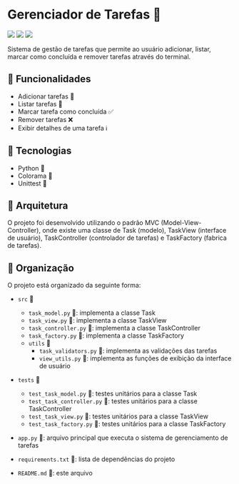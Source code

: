 # Gerenciador de Tarefas 📝

<img src="https://img.shields.io/badge/Python-3776AB?style=for-the-badge&logo=python&logoColor=white" />
<img src="https://img.shields.io/badge/Unittest-002F6C?style=for-the-badge&logo=unittest&logoColor=white" />
<img src="https://img.shields.io/badge/Colorama-00BFFF?style=for-the-badge&logo=colorama&logoColor=white" />

Sistema de gestão de tarefas que permite ao usuário adicionar, listar, marcar como concluída e remover tarefas através do terminal. 

## 📝 Funcionalidades

- Adicionar tarefas 📝
- Listar tarefas 📝
- Marcar tarefa como concluída ✅
- Remover tarefas ❌
- Exibir detalhes de uma tarefa ℹ️

## 🔧 Tecnologias

- Python 🐍
- Colorama 🎨
- Unittest 🧪

## 📁 Arquitetura

O projeto foi desenvolvido utilizando o padrão MVC (Model-View-Controller), onde existe uma classe de Task (modelo), TaskView (interface de usuário), TaskController (controlador de tarefas) e TaskFactory (fabrica de tarefas).

## 📁 Organização

O projeto está organizado da seguinte forma:

- `src` 📁
  - `task_model.py` 📝: implementa a classe Task
  - `task_view.py` 📝: implementa a classe TaskView
  - `task_controller.py` 📝: implementa a classe TaskController
  - `task_factory.py` 📝: implementa a classe TaskFactory
  - `utils` 📁
    - `task_validators.py` 📝: implementa as validações das tarefas
    - `view_utils.py` 📝: implementa as funções de exibição da interface de usuário

- `tests` 📁
  - `test_task_model.py` 🧪: testes unitários para a classe Task
  - `test_task_controller.py` 🧪: testes unitários para a classe TaskController
  - `test_task_view.py` 🧪: testes unitários para a classe TaskView
  - `test_task_factory.py` 🧪: testes unitários para a classe TaskFactory

- `app.py` 📝: arquivo principal que executa o sistema de gerenciamento de tarefas

- `requirements.txt` 📝: lista de dependências do projeto

- `README.md` 📝: este arquivo

